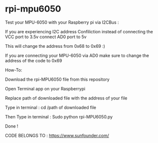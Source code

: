# rpi-mpu6050


Test your MPU-6050 with your Raspberry pi via I2CBus :

If you are experiencing I2C address Confiliction instead of connecting the VCC port to 3.5v connect AD0 port to 5v

This will change the address from 0x68 to 0x69 :)

If you are connecting your MPU-6050 via AD0 make sure to change the address of the code to 0x69 

How-To:

Download the rpi-MPU6050 file from this repository 

Open Terminal app on your Raspberrypi 

Replace path of downloaded file with the address of your file

Type in terminal : cd /path of downloaded file     

Then Type in terminal : Sudo python rpi-MPU6050.py 

Done !

CODE BELONGS TO : https://www.sunfounder.com/
